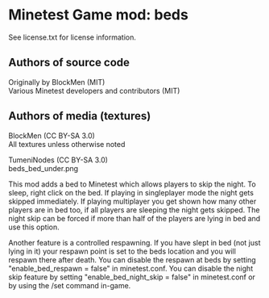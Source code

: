 Minetest Game mod: beds
=======================
See license.txt for license information.

Authors of source code
----------------------
Originally by BlockMen (MIT)  
Various Minetest developers and contributors (MIT)  

Authors of media (textures)  
---------------------------
BlockMen (CC BY-SA 3.0)  
 All textures unless otherwise noted  

TumeniNodes (CC BY-SA 3.0)  
 beds_bed_under.png  

This mod adds a bed to Minetest which allows players to skip the night.
To sleep, right click on the bed. If playing in singleplayer mode the night gets skipped
immediately. If playing multiplayer you get shown how many other players are in bed too,
if all players are sleeping the night gets skipped. The night skip can be forced if more
than half of the players are lying in bed and use this option.  

Another feature is a controlled respawning. If you have slept in bed (not just lying in
it) your respawn point is set to the beds location and you will respawn there after
death.
You can disable the respawn at beds by setting "enable_bed_respawn = false" in
minetest.conf.
You can disable the night skip feature by setting "enable_bed_night_skip = false" in
minetest.conf or by using the /set command in-game.  
